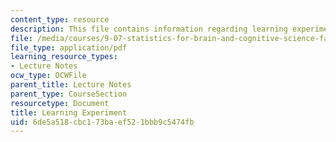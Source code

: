 ```yaml
---
content_type: resource
description: This file contains information regarding learning experiment.
file: /media/courses/9-07-statistics-for-brain-and-cognitive-science-fall-2016/6de5a518cbc173baef521bbb9c5474fb_MIT9_07F16_lec4_Learning.pdf
file_type: application/pdf
learning_resource_types:
- Lecture Notes
ocw_type: OCWFile
parent_title: Lecture Notes
parent_type: CourseSection
resourcetype: Document
title: Learning Experiment
uid: 6de5a518-cbc1-73ba-ef52-1bbb9c5474fb
---
```

